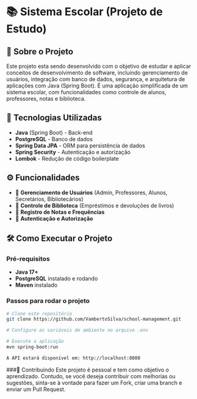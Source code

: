 # 📚 Sistema Escolar (Projeto de Estudo)

## 📖 Sobre o Projeto
Este projeto esta sendo desenvolvido com o objetivo de estudar e aplicar conceitos de desenvolvimento de software, incluindo gerenciamento de usuários, integração com banco de dados, segurança, e arquitetura de aplicações com Java (Spring Boot). É uma aplicação simplificada de um sistema escolar, com funcionalidades como controle de alunos, professores, notas e biblioteca.

## 🚀 Tecnologias Utilizadas
- **Java** (Spring Boot) - Back-end
- **PostgreSQL** - Banco de dados
- **Spring Data JPA** - ORM para persistência de dados
- **Spring Security** - Autenticação e autorização
- **Lombok** - Redução de código boilerplate

## ⚙️ Funcionalidades
- 📌 **Gerenciamento de Usuários** (Admin, Professores, Alunos, Secretários, Bibliotecários)
- 📌 **Controle de Biblioteca** (Empréstimos e devoluções de livros)
- 📌 **Registro de Notas e Frequências**
- 📌 **Autenticação e Autorização**

## 🛠️ Como Executar o Projeto

### **Pré-requisitos**
- **Java 17+**
- **PostgreSQL** instalado e rodando
- **Maven** instalado

### **Passos para rodar o projeto**
```sh
# Clone este repositório
git clone https://github.com/VambertoSilva/school-management.git

# Configure as variáveis de ambiente no arquivo .env

# Execute a aplicação
mvn spring-boot:run

A API estará disponível em: http://localhost:8080

```

###📌 Contribuindo
Este projeto é pessoal e tem como objetivo o aprendizado. Contudo, se você deseja contribuir com melhorias ou sugestões, sinta-se à vontade para fazer um Fork, criar uma branch e enviar um Pull Request.